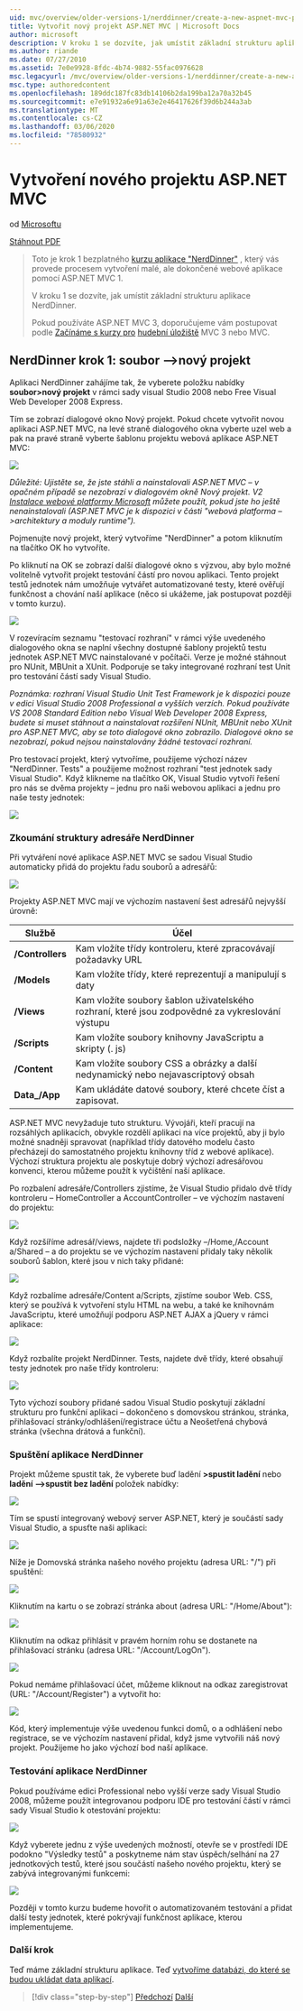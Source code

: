 ```yaml
---
uid: mvc/overview/older-versions-1/nerddinner/create-a-new-aspnet-mvc-project
title: Vytvořit nový projekt ASP.NET MVC | Microsoft Docs
author: microsoft
description: V kroku 1 se dozvíte, jak umístit základní strukturu aplikace NerdDinner.
ms.author: riande
ms.date: 07/27/2010
ms.assetid: 7e0e9928-8fdc-4b74-9882-55fac0976628
msc.legacyurl: /mvc/overview/older-versions-1/nerddinner/create-a-new-aspnet-mvc-project
msc.type: authoredcontent
ms.openlocfilehash: 189ddc187fc83db14106b2da199ba12a70a32b45
ms.sourcegitcommit: e7e91932a6e91a63e2e46417626f39d6b244a3ab
ms.translationtype: MT
ms.contentlocale: cs-CZ
ms.lasthandoff: 03/06/2020
ms.locfileid: "78580932"
---
```

# <a name="create-a-new-aspnet-mvc-project"></a>Vytvoření nového projektu ASP.NET MVC

od [Microsoftu](https://github.com/microsoft)

[Stáhnout PDF](http://aspnetmvcbook.s3.amazonaws.com/aspnetmvc-nerdinner_v1.pdf)

> Toto je krok 1 bezplatného [kurzu aplikace "NerdDinner"](introducing-the-nerddinner-tutorial.md) , který vás provede procesem vytvoření malé, ale dokončené webové aplikace pomocí ASP.NET MVC 1.
> 
> V kroku 1 se dozvíte, jak umístit základní strukturu aplikace NerdDinner.
> 
> Pokud používáte ASP.NET MVC 3, doporučujeme vám postupovat podle [Začínáme s kurzy pro](../../older-versions/getting-started-with-aspnet-mvc3/cs/intro-to-aspnet-mvc-3.md) [hudební úložiště](../../older-versions/mvc-music-store/mvc-music-store-part-1.md) MVC 3 nebo MVC.

## <a name="nerddinner-step-1-file-gtnew-project"></a>NerdDinner krok 1: soubor –&gt;nový projekt

Aplikaci NerdDinner zahájíme tak, že vyberete položku nabídky **soubor&gt;nový projekt** v rámci sady visual Studio 2008 nebo Free Visual Web Developer 2008 Express.

Tím se zobrazí dialogové okno Nový projekt. Pokud chcete vytvořit novou aplikaci ASP.NET MVC, na levé straně dialogového okna vyberte uzel web a pak na pravé straně vyberte šablonu projektu webová aplikace ASP.NET MVC:

![](create-a-new-aspnet-mvc-project/_static/image1.png)

*Důležité: Ujistěte se, že jste stáhli a nainstalovali ASP.NET MVC – v opačném případě se nezobrazí v dialogovém okně Nový projekt. V2 [Instalace webové platformy Microsoft](https://www.microsoft.com/web/downloads/platform.aspx) můžete použít, pokud jste ho ještě nenainstalovali (ASP.NET MVC je k dispozici v části "webová platforma –&gt;architektury a moduly runtime").*

Pojmenujte nový projekt, který vytvoříme "NerdDinner" a potom kliknutím na tlačítko OK ho vytvoříte.

Po kliknutí na OK se zobrazí další dialogové okno s výzvou, aby bylo možné volitelně vytvořit projekt testování částí pro novou aplikaci. Tento projekt testů jednotek nám umožňuje vytvářet automatizované testy, které ověřují funkčnost a chování naší aplikace (něco si ukážeme, jak postupovat později v tomto kurzu).

![](create-a-new-aspnet-mvc-project/_static/image2.png)

V rozevíracím seznamu "testovací rozhraní" v rámci výše uvedeného dialogového okna se naplní všechny dostupné šablony projektů testu jednotek ASP.NET MVC nainstalované v počítači. Verze je možné stáhnout pro NUnit, MBUnit a XUnit. Podporuje se taky integrované rozhraní test Unit pro testování částí sady Visual Studio.

*Poznámka: rozhraní Visual Studio Unit Test Framework je k dispozici pouze v edici Visual Studio 2008 Professional a vyšších verzích. Pokud používáte VS 2008 Standard Edition nebo Visual Web Developer 2008 Express, budete si muset stáhnout a nainstalovat rozšíření NUnit, MBUnit nebo XUnit pro ASP.NET MVC, aby se toto dialogové okno zobrazilo. Dialogové okno se nezobrazí, pokud nejsou nainstalovány žádné testovací rozhraní.*

Pro testovací projekt, který vytvoříme, použijeme výchozí název "NerdDinner. Tests" a použijeme možnost rozhraní "test jednotek sady Visual Studio". Když klikneme na tlačítko OK, Visual Studio vytvoří řešení pro nás se dvěma projekty – jednu pro naši webovou aplikaci a jednu pro naše testy jednotek:

![](create-a-new-aspnet-mvc-project/_static/image3.png)

### <a name="examining-the-nerddinner-directory-structure"></a>Zkoumání struktury adresáře NerdDinner

Při vytváření nové aplikace ASP.NET MVC se sadou Visual Studio automaticky přidá do projektu řadu souborů a adresářů:

![](create-a-new-aspnet-mvc-project/_static/image4.png)

Projekty ASP.NET MVC mají ve výchozím nastavení šest adresářů nejvyšší úrovně:

| **Službě** | **Účel** |
| --- | --- |
| **/Controllers** | Kam vložíte třídy kontroleru, které zpracovávají požadavky URL |
| **/Models** | Kam vložíte třídy, které reprezentují a manipulují s daty |
| **/Views** | Kam vložíte soubory šablon uživatelského rozhraní, které jsou zodpovědné za vykreslování výstupu |
| **/Scripts** | Kam vložíte soubory knihovny JavaScriptu a skripty (. js) |
| **/Content** | Kam vložíte soubory CSS a obrázky a další nedynamický nebo nejavascriptový obsah |
| **Data\_/App** | Kam ukládáte datové soubory, které chcete číst a zapisovat. |

ASP.NET MVC nevyžaduje tuto strukturu. Vývojáři, kteří pracují na rozsáhlých aplikacích, obvykle rozdělí aplikaci na více projektů, aby ji bylo možné snadněji spravovat (například třídy datového modelu často přecházejí do samostatného projektu knihovny tříd z webové aplikace). Výchozí struktura projektu ale poskytuje dobrý výchozí adresářovou konvenci, kterou můžeme použít k vyčištění naší aplikace.

Po rozbalení adresáře/Controllers zjistíme, že Visual Studio přidalo dvě třídy kontroleru – HomeController a AccountController – ve výchozím nastavení do projektu:

![](create-a-new-aspnet-mvc-project/_static/image5.png)

Když rozšíříme adresář/views, najdete tři podsložky –/Home,/Account a/Shared – a do projektu se ve výchozím nastavení přidaly taky několik souborů šablon, které jsou v nich taky přidané:

![](create-a-new-aspnet-mvc-project/_static/image6.png)

Když rozbalíme adresáře/Content a/Scripts, zjistíme soubor Web. CSS, který se používá k vytvoření stylu HTML na webu, a také ke knihovnám JavaScriptu, které umožňují podporu ASP.NET AJAX a jQuery v rámci aplikace:

![](create-a-new-aspnet-mvc-project/_static/image7.png)

Když rozbalíte projekt NerdDinner. Tests, najdete dvě třídy, které obsahují testy jednotek pro naše třídy kontroleru:

![](create-a-new-aspnet-mvc-project/_static/image8.png)

Tyto výchozí soubory přidané sadou Visual Studio poskytují základní strukturu pro funkční aplikaci – dokončeno s domovskou stránkou, stránka, přihlašovací stránky/odhlášení/registrace účtu a Neošetřená chybová stránka (všechna drátová a funkční).

### <a name="running-the-nerddinner-application"></a>Spuštění aplikace NerdDinner

Projekt můžeme spustit tak, že vyberete buď ladění **&gt;spustit ladění** nebo **ladění –&gt;spustit bez ladění** položek nabídky:

![](create-a-new-aspnet-mvc-project/_static/image9.png)

Tím se spustí integrovaný webový server ASP.NET, který je součástí sady Visual Studio, a spusťte naši aplikaci:

![](create-a-new-aspnet-mvc-project/_static/image10.png)

Níže je Domovská stránka našeho nového projektu (adresa URL: "/") při spuštění:

![](create-a-new-aspnet-mvc-project/_static/image11.png)

Kliknutím na kartu o se zobrazí stránka about (adresa URL: "/Home/About"):

![](create-a-new-aspnet-mvc-project/_static/image12.png)

Kliknutím na odkaz přihlásit v pravém horním rohu se dostanete na přihlašovací stránku (adresa URL: "/Account/LogOn").

![](create-a-new-aspnet-mvc-project/_static/image13.png)

Pokud nemáme přihlašovací účet, můžeme kliknout na odkaz zaregistrovat (URL: "/Account/Register") a vytvořit ho:

![](create-a-new-aspnet-mvc-project/_static/image14.png)

Kód, který implementuje výše uvedenou funkci domů, o a odhlášení nebo registrace, se ve výchozím nastavení přidal, když jsme vytvořili náš nový projekt. Použijeme ho jako výchozí bod naší aplikace.

### <a name="testing-the-nerddinner-application"></a>Testování aplikace NerdDinner

Pokud používáme edici Professional nebo vyšší verze sady Visual Studio 2008, můžeme použít integrovanou podporu IDE pro testování částí v rámci sady Visual Studio k otestování projektu:

![](create-a-new-aspnet-mvc-project/_static/image15.png)

Když vyberete jednu z výše uvedených možností, otevře se v prostředí IDE podokno "Výsledky testů" a poskytneme nám stav úspěch/selhání na 27 jednotkových testů, které jsou součástí našeho nového projektu, který se zabývá integrovanými funkcemi:

![](create-a-new-aspnet-mvc-project/_static/image16.png)

Později v tomto kurzu budeme hovořit o automatizovaném testování a přidat další testy jednotek, které pokrývají funkčnost aplikace, kterou implementujeme.

### <a name="next-step"></a>Další krok

Teď máme základní strukturu aplikace. Teď [vytvoříme databázi, do které se budou ukládat data aplikací](create-a-database.md).

> [!div class="step-by-step"]
> [Předchozí](introducing-the-nerddinner-tutorial.md)
> [Další](create-a-database.md)
